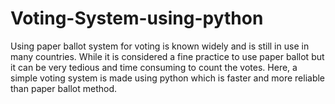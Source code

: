 # Voting-System-using-python
Using paper ballot system for voting is known widely and is still in use in many countries. While it is considered a fine practice to use paper ballot but it can be very tedious and time consuming to count the votes. Here, a simple voting system is made using python which is faster and more reliable than paper ballot method.
